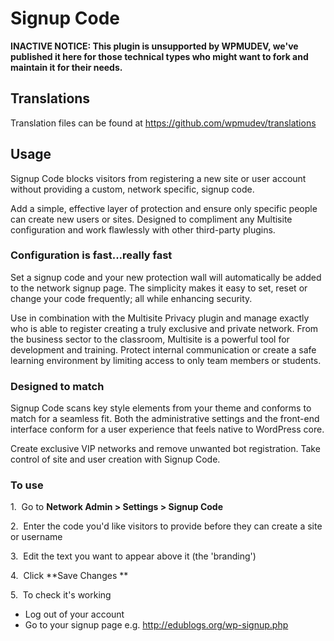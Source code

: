 # Signup Code

**INACTIVE NOTICE: This plugin is unsupported by WPMUDEV, we've published it here for those technical types who might want to fork and maintain it for their needs.**

## Translations

Translation files can be found at https://github.com/wpmudev/translations



## Usage

Signup Code blocks visitors from registering a new site or user account without providing a custom, network specific, signup code.

Add a simple, effective layer of protection and ensure only specific people can create new users or sites. Designed to compliment any Multisite configuration and work flawlessly with other third-party plugins.

### Configuration is fast...really fast

Set a signup code and your new protection wall will automatically be added to the network signup page. The simplicity makes it easy to set, reset or change your code frequently; all while enhancing security. 

Use in combination with the Multisite Privacy plugin and manage exactly who is able to register creating a truly exclusive and private network. From the business sector to the classroom, Multisite is a powerful tool for development and training. Protect internal communication or create a safe learning environment by limiting access to only team members or students.

### Designed to match

Signup Code scans key style elements from your theme and conforms to match for a seamless fit. Both the administrative settings and the front-end interface conform for a user experience that feels native to WordPress core. 

Create exclusive VIP networks and remove unwanted bot registration. Take control of site and user creation with Signup Code.

### To use

1.  Go to **Network Admin > Settings > Signup Code** 

2.  Enter the code you'd like visitors to provide before they can create a site or username 

3.  Edit the text you want to appear above it (the 'branding') 

4.  Click **Save Changes ** 

5.  To check it's working

*   Log out of your account
*   Go to your signup page e.g. http://edublogs.org/wp-signup.php
